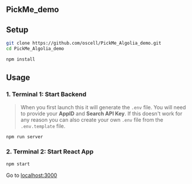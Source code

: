 ## PickMe_demo


## Setup
```bash
git clone https://github.com/oscell/PickMe_Algolia_demo.git
cd PickMe_Algolia_demo
```

```bash
npm install
```

## Usage

### 1. Terminal 1: Start Backend

> When you first launch this it will generate the `.env` file. You will need to provide your **AppID** and **Search API Key**. If this doesn't work for any reason you can also create your own `.env` file from the `.env.template` file.
```bash
npm run server
```

### 2. Terminal 2: Start React App
```bash
npm start
```

Go to [localhost:3000](http://localhost:3000/)
